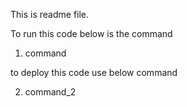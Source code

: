 This is readme file.


To run this code below is the command

1. command

to deploy this code use below command

2. command_2
